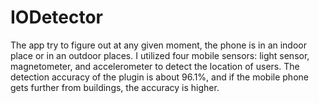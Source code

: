 # IODetector
The app try to figure out at any given moment, the phone is in an indoor place or in an outdoor places. I utilized four mobile sensors: light sensor, magnetometer, and accelerometer to detect the location of users. The detection accuracy of the plugin is about 96.1%, and if the mobile phone gets further from buildings, the accuracy is higher.
